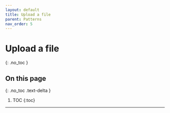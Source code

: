 ```yaml
---
layout: default
title: Upload a file
parent: Patterns
nav_order: 5
---
```


# Upload a file
{: .no_toc }

## On this page
{: .no_toc .text-delta }

1. TOC
{:toc}

---
